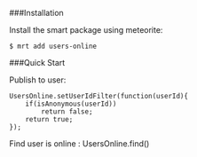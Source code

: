 ###Installation

Install the smart package using meteorite:

    $ mrt add users-online

###Quick Start

Publish to user:
    
    UsersOnline.setUserIdFilter(function(userId){
        if(isAnonymous(userId))
            return false;
        return true;
    });

Find user is online :
    UsersOnline.find()